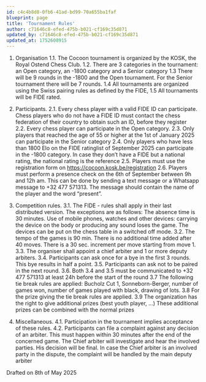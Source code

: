 ```yaml
---
id: c4c4b8d8-0fb6-41ad-bd99-70a655ba1faf
blueprint: page
title: 'Tournament Rules'
author: c71646c8-efed-475b-b021-cf169c35d871
updated_by: c71646c8-efed-475b-b021-cf169c35d871
updated_at: 1752608915
---
```

1. Organisation
1.1. The Cocoon tournament is organized by the KOSK, the Royal Ostend Chess Club. 
1.2. There are 3 categories in the tournament: an Open category, an -1800 category and a Senior category
1.3 There will be 9 rounds in the -1800 and the Open tournament. For the Senior tournament there will be 7 rounds.
1.4 All tournaments are organized using the Swiss pairing rules as defined by the FIDE,
1.5 All tournaments will be FIDE rated.


2. Participants.
2.1. Every chess player with a valid FIDE ID can participate.  Chess players who do not have a FIDE ID must contact the chess federation of their country to obtain such an ID, before they register  
2.2. Every chess player can participate in the Open category.
2.3. Only players that reached the age of 55 or higher at the 1st of January 2025 can participate in the Senior category
2.4. Only players who have less than 1800 Elo on the FIDE ratinglist of September 2025 can participate in the -1800 category.   In case they don’t have a FIDE but a national rating, the national rating is the reference
2.5. Players must use the registration form on https://cocoon.kosk.be/registration 
2.6. Players must perform a presence check on the 6th of September between 9h and 12h am.   This can be done by sending a text message or a Whatsapp message to +32 477 571313.  The message should contain the name of the player and the word “present”.

3. Competition rules.
3.1. The FIDE - rules shall apply in their last distributed version. The exceptions are as follows:
The absence time is 30 minutes.
Use of mobile phones, watches and other devices: carrying the device on the body or producing any sound loses the game. The devices can be put on the chess table in a switched off mode.
3.2. The tempo of the games is  90 min. There is no additional time added after 40 moves.  There is a 30 sec. increment per move starting from move 1. 
3.3. The organiser shall appoint a chief arbiter and 1 or more deputy arbiters.
3.4. Participants can ask once for a bye in the first 3 rounds. This bye results in half a point.
3.5. Participants can ask not to be paired in the next round.
3.6. Both 3.4 and 3.5 must be communicated to +32 477 571313 at least 24h before the start of the round
3.7 The following tie break rules are applied:   Bucholz Cut 1, Sonneborn-Berger, number of games won, number of games played with black, drawing of lots. 
3.8 For the prize giving the tie break rules are applied.
3.9 The organization has the right to give additional prizes (best youth player, …) These additional prizes can be combined with the normal prizes

4. Miscellaneous.
4.1. Participation in the tournament implies acceptance of these rules.
4.2. Participants can file a complaint against any decision of an arbiter. This must happen within 30 minutes after the end of the concerned game.  The Chief arbiter will investigate and hear the involved parties. His decision will be final.   In case the Chief arbiter is an involved party in the dispute, the complaint will be handled by the main deputy arbiter


Drafted on 8th of May 2025